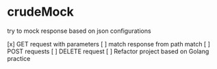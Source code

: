 # crudeMock

try to mock response based on json configurations

[x] GET request with parameters
[ ] match response from path match
[ ] POST requests
[ ] DELETE request 
[ ] Refactor project based on Golang practice

